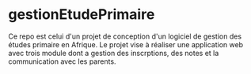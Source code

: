 # gestionEtudePrimaire
Ce repo est celui d'un projet de conception d'un logiciel de gestion des études primaire en Afrique. Le projet vise à réaliser une application web avec trois module dont a gestion des inscrptions, des notes et la communication avec les parents.
